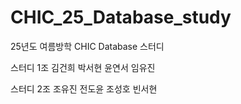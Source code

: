 # CHIC_25_Database_study
25년도 여름방학 CHIC Database 스터디

스터디 1조 
김건희 박서현 윤연서 임유진

스터디 2조 
조유진 전도윤 조성호 빈서현
